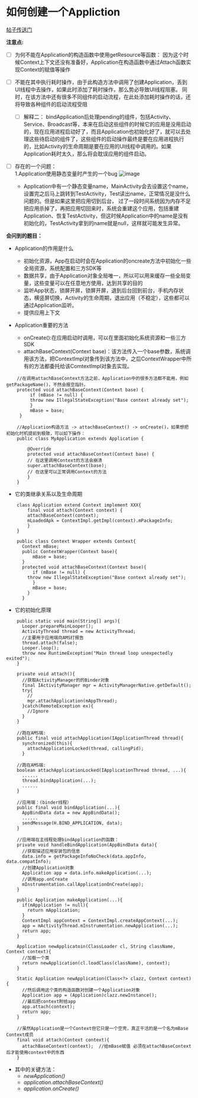 # 如何创建一个Appliction  
[帖子传送门](https://blog.csdn.net/menghaocheng/article/details/104459365)

**注意点:**  
- [ ] 为何不能在Application的构造函数中使用getResource等函数： 因为这个时候Context上下文还没有准备好，Application在构造函数中通过Attach函数实现Context的赋值等操作
- [ ] 不能在其中执行耗时操作，由于此构造方法中调用了创建Application，丢到UI线程中去操作，如果此时添加了耗时操作，那么势必导致UI线程阻塞。
	同时，在该方法中还有很多不同组件的启动流程，在此处添加耗时操作的话，还将导致各种组件的启动流程受阻
	
	- [ ] 解释二： bindApplication后处理pending的组件，包括Activity、Service、Broadcast等，本来在启动这些组件的时候它的应用是没用启动的，现在应用进程启动好了，而且Application也初始化好了，就可以去处理这些待启动的组件了，这些组件的启动操作最终是要在应用进程执行的，比如Activity的生命周期是要在应用的UI线程中调用的。如果Application耗时太久，那么将会耽误应用的组件启动。
- [ ] 存在的一个问题：  
	1.Application使用静态变量时产生的一个bug
	![image](https://img-blog.csdnimg.cn/20200223144740870.png?x-oss-process=image/watermark,type_ZmFuZ3poZW5naGVpdGk,shadow_10,text_aHR0cHM6Ly9ibG9nLmNzZG4ubmV0L21lbmdoYW9jaGVuZw==,size_16,color_FFFFFF,t_70)
	* Application中有一个静态变量name，MainActivity会去设置这个name，设置完之后马上跳转到TestActivity，Test读出name，正常情况是没什么问题的。但是如果这里把应用切到后台， 过了一段时间系统因为内存不足把应用杀掉了，再把应用切回来时，系统会重建这个应用，包括重建Application、恢复TestActivity，但这时候Application中的name是没有初始化的，TestActivity拿到的name就是null，这样就可能发生异常。



**会问到的题目：**
* Application的作用是什么  
	* 初始化资源，App在启动时会在Application的oncreate方法中初始化一些全局资源，系统配置和三方SDK等  
	* 数据共享，由于Application对象全局唯一，所以可以用来缓存一些全局变量，这些变量可以在任意地方使用，达到共享的目的
	* 监听App状态，锁屏开屏，锁屏开屏，退到后台回到前台，手机内存状态，横竖屏切换，Activity的生命周期，退出应用（不稳定），这些都可以通过Application监听。
	* 提供应用上下文

* Application重要的方法  
	* onCreate():在应用启动时调用，可以在里面初始化系统资源和一些三方SDK
	* attachBaseContext(Context base)：该方法传入一个base参数，系统调用该方法，把ContextImpl对象传到该方法中，之后ContextWrapper中所有的方法都委托给该ComtextImpl对象去实现。
```
	//在调用attachBaseContext方法之前，Application中的很多方法都不能用，例如getPackageName()，不然会报空指针。  
	protected void attachBaseContext(Context base) {
	     if (mBase != null) {
		 throw new IllegalStateException("Base context already set");
	     }
	     mBase = base;
	 }
```
```
 	//Application构造方法 -> attachBaseContext() -> onCreate()，如果想把初始化时机提前到极致，可以如下操作：
	public class MyApplication extends Application {  

	    @Override  
	    protected void attachBaseContext(Context base) {  
		// 在这里调用Context的方法会崩溃  
		super.attachBaseContext(base);  
		// 在这里可以正常调用Context的方法  
	    }  
	}
```

* 它的类继承关系以及生命周期
```
	class Application extend Context implement XXX{
	    final void attach(Context context) {
		attachBaseContext(context);
		mLoadedApk = ContextImpl.getImpl(context).mPackageInfo;
	    }
	}

	public class Context Wrapper extends Context{
	  Context mBase;
	  public ContextWrapper(Context base){
	      mBase = base;
	  }
	  protected void attachBaseContext(Context base){
	      if (mBase != null) {
		throw new IllegalStateException("Base context already set");
	      }
	      mBase = base;
	    }
	  }
```

* 它的初始化原理
```
	public static void main(String[] args){
	  Looper.prepareMainLooper();
	  ActivityThread thread = new ActivityThread;
	  //主要用于应用端向AMS打报告
	  thread.attach(false);
	  Looper.loop();
	  throw new RuntimeExceptiom("Main thread loop unexpectedly exited");
	}

	private void attach(){
	  //获取ActivityManager的的Binder对象
	  final IActivityManager mgr = ActivityManagerNative.getDefault();
	  try{
	    //
	    mgr.attachApplication(mAppThread);
	  }catch(RemoteException ex){
	    //Ignore
	  }
	}

	//跑在AMS端:
	public final void attachApplication(IApplicationThread thread){
	  synchronized(this){
	    attachApplicationLocked(thread, callingPid);
	  }
	
	//跑在AMS端:
	boolean attachApplicationLocked(IApplicationThread thread, ...){
	  ......
	  thread.bindApplication(...);
	  ......
	}
	
	//应用端：(binder线程）
	public final void bindApplication(...){
	  AppBindData data = new AppBindData();
	  ......
	  sendMessage(H.BIND_APPLICATION, data);
	}
	
	//应用端在主线程处理bindApplication的函数：
	private void handleBindApplication(AppBindData data){
	  //获取描述应用安装包的信息
	  data.info = getPackageInfoNoCheck(data.appInfo, data.compatInfo);
	  //创建Application对象
	  Application app = data.info.makeApplication(...);
	  //调用app.onCreate
	  mInstrumentation.callApplicationOnCreate(app);
	}

	public Application makeApplication(...){
	  if(mApplication != null){
	    return mApplication;
	  }
	  ContextImpl appContext = ContextImpl.createAppContext(...);
	  app = mActivityThread.mInstrumentation.newApplication(...);
	  return app;
	}

	Application newApplicatoin(ClassLoader cl, String className, Context context){
	  //加载一个类
	  return newApplication(cl.loadClass(className), context);
	}

	Static Application newApplication(Class<?> clazz, Context context){
	  //然后调用这个类的构造函数对创建一个Application对象
	  Application app = (Application)clazz.newInstance();
	  //最后把context附给app
	  app.attach(context);
	  return app;
	}

	//虽然Application是一个Context但它只是一个空壳，真正干活的是一个名为mBase Context成员
	final void attach(Context context){
	  attachBaseContext(context);  //给mBase赋值 必须在attachBaseContext后才能使用context中的东西
	}
```  
  * 其中的关键方法：
  	* *newApplication()*
  	* *application.attachBaseContext()*
  	* *application.onCreate()*
